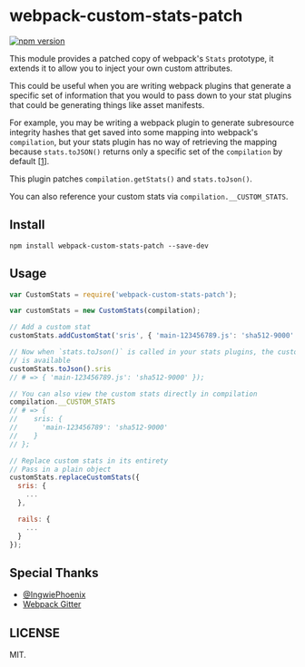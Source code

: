 # webpack-custom-stats-patch

[![npm version](https://badge.fury.io/js/webpack-custom-stats-patch.svg)](https://badge.fury.io/js/webpack-custom-stats-patch)

This module provides a patched copy of webpack's `Stats` prototype, it extends
it to allow you to inject your own custom attributes.

This could be useful when you are writing webpack plugins that generate a
specific set of information that you would to pass down to your stat plugins
that could be generating things like asset manifests.

For example, you may be writing a webpack plugin to generate subresource
integrity hashes that get saved into some mapping into webpack's `compilation`,
but your stats plugin has no way of retrieving the mapping because
`stats.toJSON()` returns only a specific set of the `compilation` by default [[1]].

This plugin patches `compilation.getStats()` and `stats.toJson()`.

You can also reference your custom stats via `compilation.__CUSTOM_STATS`.

## Install

```
npm install webpack-custom-stats-patch --save-dev
```

## Usage

```js
var CustomStats = require('webpack-custom-stats-patch');

var customStats = new CustomStats(compilation);

// Add a custom stat
customStats.addCustomStat('sris', { 'main-123456789.js': 'sha512-9000' });

// Now when `stats.toJson()` is called in your stats plugins, the custom stat
// is available
customStats.toJson().sris
// # => { 'main-123456789.js': 'sha512-9000' });

// You can also view the custom stats directly in compilation
compilation.__CUSTOM_STATS
// # => {
//    sris: {
//      'main-123456789': 'sha512-9000'
//    }
// };

// Replace custom stats in its entirety
// Pass in a plain object
customStats.replaceCustomStats({
  sris: {
    ...
  },

  rails: {
    ...
  }
});
```

## Special Thanks

- [@IngwiePhoenix](https://github.com/IngwiePhoenix)
- [Webpack Gitter](https://gitter.im/webpack/webpack)

## LICENSE
MIT.

[1]: https://github.com/webpack/docs/wiki/node.js-api#statstojsonoptions "webpack stats.toJson()"

